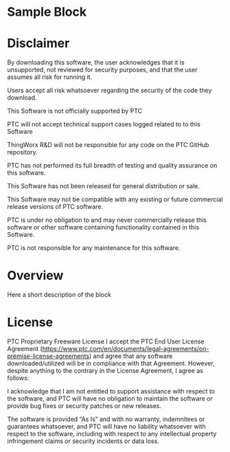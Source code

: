 # Sample Block

# Disclaimer
By downloading this software, the user acknowledges that it is unsupported, not reviewed for security purposes, and that the user assumes all risk for running it.

Users accept all risk whatsoever regarding the security of the code they download.

This Software is not officially supported by PTC

PTC will not accept technical support cases logged related to to this Software

ThingWorx R&D will not be responsible for any code on the PTC GitHub repository.

PTC has not performed its full breadth of testing and quality assurance on this software.

This Software has not been released for general distribution or sale.

This Software may not be compatible with any existing or future commercial release versions of PTC software.

PTC is under no obligation to and may never commercially release this software or other software containing functionality contained in this Software.

PTC is not responsible for any maintenance for this software.

# Overview
Here a short description of the block

# License
PTC Proprietary Freeware License
I accept the PTC End User License Agreement (https://www.ptc.com/en/documents/legal-agreements/on-premise-license-agreements) and agree that any software downloaded/utilized will be in compliance with that Agreement. However, despite anything to the contrary in the License Agreement, I agree as follows:

I acknowledge that I am not entitled to support assistance with respect to the software, and PTC will have no obligation to maintain the software or provide bug fixes or security patches or new releases.

The software is provided “As Is” and with no warranty, indemnitees or guarantees whatsoever, and PTC will have no liability whatsoever with respect to the software, including with respect to any intellectual property infringement claims or security incidents or data loss.
